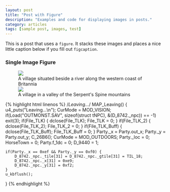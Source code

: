 ```yaml
---
layout: post
title: "Post with Figure"
description: "Examples and code for displaying images in posts."
category: articles
tags: [sample post, images, test]
---
```


This is a post that uses a `figure`. It stacks these images and places a nice little caption below if you fill out `figcaption`.

### Single Image Figure

<figure>
	<img src="/ultima-IV-trinity/images/river_village.jpg">
	<figcaption>A village situated beside a river along the western coast of Britannia</figcaption>
	<img src="/ultima-IV-trinity/images/valley_village.jpg">
	<figcaption>A village in a valley of the Serpent's Spine mountains</figcaption>
</figure>

{% highlight html linenos %}
/*Leaving...*/
MAP_Leaving()
{
	u4_puts("Leaving...\n");
	CurMode = MOD_VISION;
	if(Load("OUTMONST.SAV", sizeof(struct tNPC), &(D_8742._npc)) == -1)
		exit(3);
	if(File_TLK) {
		dclose(File_TLK);
		File_TLK = 0;
	}
    if(File_TLK_2) {
        dclose(File_TLK_2);
        File_TLK_2 = 0;
    }
    if(File_TLK_Buff) {
        dclose(File_TLK_Buff);
        File_TLK_Buff = 0;
    }
	Party._x = Party.out_x;
	Party._y = Party.out_y;
	C_26B6();
	CurMode = MOD_OUTDOORS;
	Party._loc = 0;
    HorseTown = 0;
	Party.f_1dc = 0;
	D_9440 = 1;

    
	if(Party._x == 0xef && Party._y == 0xf0) {
		D_8742._npc._tile[31] = D_8742._npc._gtile[31] = TIL_18;
		D_8742._npc._x[31] = 0xe9;
		D_8742._npc._y[31] = 0xf2;
	}
	u_kbflush();
}
{% endhighlight %}
